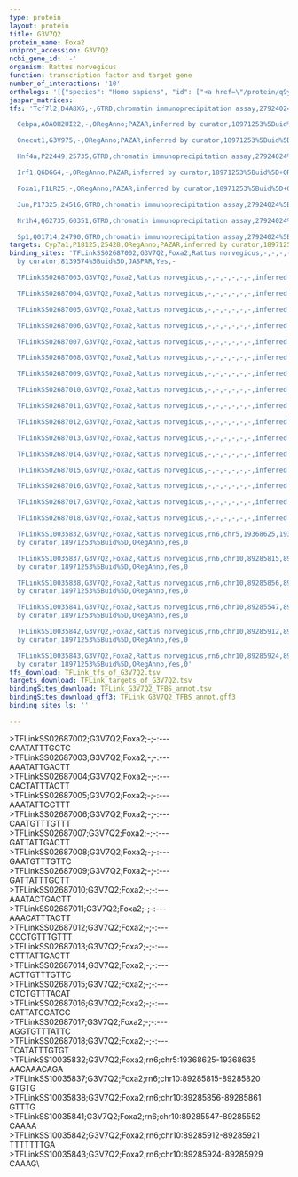 ```yaml
---
type: protein
layout: protein
title: G3V7Q2
protein_name: Foxa2
uniprot_accession: G3V7Q2
ncbi_gene_id: '-'
organism: Rattus norvegicus
function: transcription factor and target gene
number_of_interactions: '10'
orthologs: '[{"species": "Homo sapiens", "id": ["<a href=\"/protein/q9y261\">Q9Y261</a>"]}, {"species": "Danio rerio", "id": ["<a href=\"/protein/f1q819\">F1Q819</a>"]}]'
jaspar_matrices: 
tfs: 'Tcf7l2,D4A8X6,-,GTRD,chromatin immunoprecipitation assay,27924024%5Buid%5D,No

  Cebpa,A0A0H2UI22,-,ORegAnno;PAZAR,inferred by curator,18971253%5Buid%5D+OR+26578589%5Buid%5D,No

  Onecut1,G3V975,-,ORegAnno;PAZAR,inferred by curator,18971253%5Buid%5D+OR+26578589%5Buid%5D,No

  Hnf4a,P22449,25735,GTRD,chromatin immunoprecipitation assay,27924024%5Buid%5D,No

  Irf1,Q6DGG4,-,ORegAnno;PAZAR,inferred by curator,18971253%5Buid%5D+OR+26578589%5Buid%5D,No

  Foxa1,F1LR25,-,ORegAnno;PAZAR,inferred by curator,18971253%5Buid%5D+OR+26578589%5Buid%5D,No

  Jun,P17325,24516,GTRD,chromatin immunoprecipitation assay,27924024%5Buid%5D,No

  Nr1h4,Q62735,60351,GTRD,chromatin immunoprecipitation assay,27924024%5Buid%5D,No

  Sp1,Q01714,24790,GTRD,chromatin immunoprecipitation assay,27924024%5Buid%5D,No'
targets: Cyp7a1,P18125,25428,ORegAnno;PAZAR,inferred by curator,18971253%5Buid%5D+OR+26578589%5Buid%5D,No
binding_sites: 'TFLinkSS02687002,G3V7Q2,Foxa2,Rattus norvegicus,-,-,-,-,-,-,inferred
  by curator,8139574%5Buid%5D,JASPAR,Yes,-

  TFLinkSS02687003,G3V7Q2,Foxa2,Rattus norvegicus,-,-,-,-,-,-,inferred by curator,8139574%5Buid%5D,JASPAR,Yes,-

  TFLinkSS02687004,G3V7Q2,Foxa2,Rattus norvegicus,-,-,-,-,-,-,inferred by curator,8139574%5Buid%5D,JASPAR,Yes,-

  TFLinkSS02687005,G3V7Q2,Foxa2,Rattus norvegicus,-,-,-,-,-,-,inferred by curator,8139574%5Buid%5D,JASPAR,Yes,-

  TFLinkSS02687006,G3V7Q2,Foxa2,Rattus norvegicus,-,-,-,-,-,-,inferred by curator,8139574%5Buid%5D,JASPAR,Yes,-

  TFLinkSS02687007,G3V7Q2,Foxa2,Rattus norvegicus,-,-,-,-,-,-,inferred by curator,8139574%5Buid%5D,JASPAR,Yes,-

  TFLinkSS02687008,G3V7Q2,Foxa2,Rattus norvegicus,-,-,-,-,-,-,inferred by curator,8139574%5Buid%5D,JASPAR,Yes,-

  TFLinkSS02687009,G3V7Q2,Foxa2,Rattus norvegicus,-,-,-,-,-,-,inferred by curator,8139574%5Buid%5D,JASPAR,Yes,-

  TFLinkSS02687010,G3V7Q2,Foxa2,Rattus norvegicus,-,-,-,-,-,-,inferred by curator,8139574%5Buid%5D,JASPAR,Yes,-

  TFLinkSS02687011,G3V7Q2,Foxa2,Rattus norvegicus,-,-,-,-,-,-,inferred by curator,8139574%5Buid%5D,JASPAR,Yes,-

  TFLinkSS02687012,G3V7Q2,Foxa2,Rattus norvegicus,-,-,-,-,-,-,inferred by curator,8139574%5Buid%5D,JASPAR,Yes,-

  TFLinkSS02687013,G3V7Q2,Foxa2,Rattus norvegicus,-,-,-,-,-,-,inferred by curator,8139574%5Buid%5D,JASPAR,Yes,-

  TFLinkSS02687014,G3V7Q2,Foxa2,Rattus norvegicus,-,-,-,-,-,-,inferred by curator,8139574%5Buid%5D,JASPAR,Yes,-

  TFLinkSS02687015,G3V7Q2,Foxa2,Rattus norvegicus,-,-,-,-,-,-,inferred by curator,8139574%5Buid%5D,JASPAR,Yes,-

  TFLinkSS02687016,G3V7Q2,Foxa2,Rattus norvegicus,-,-,-,-,-,-,inferred by curator,8139574%5Buid%5D,JASPAR,Yes,-

  TFLinkSS02687017,G3V7Q2,Foxa2,Rattus norvegicus,-,-,-,-,-,-,inferred by curator,8139574%5Buid%5D,JASPAR,Yes,-

  TFLinkSS02687018,G3V7Q2,Foxa2,Rattus norvegicus,-,-,-,-,-,-,inferred by curator,8139574%5Buid%5D,JASPAR,Yes,-

  TFLinkSS10035832,G3V7Q2,Foxa2,Rattus norvegicus,rn6,chr5,19368625,19368635,-,rn6&position=chr5:19368625-19368635,inferred
  by curator,18971253%5Buid%5D,ORegAnno,Yes,0

  TFLinkSS10035837,G3V7Q2,Foxa2,Rattus norvegicus,rn6,chr10,89285815,89285820,+,rn6&position=chr10:89285815-89285820,inferred
  by curator,18971253%5Buid%5D,ORegAnno,Yes,0

  TFLinkSS10035838,G3V7Q2,Foxa2,Rattus norvegicus,rn6,chr10,89285856,89285861,+,rn6&position=chr10:89285856-89285861,inferred
  by curator,18971253%5Buid%5D,ORegAnno,Yes,0

  TFLinkSS10035841,G3V7Q2,Foxa2,Rattus norvegicus,rn6,chr10,89285547,89285552,+,rn6&position=chr10:89285547-89285552,inferred
  by curator,18971253%5Buid%5D,ORegAnno,Yes,0

  TFLinkSS10035842,G3V7Q2,Foxa2,Rattus norvegicus,rn6,chr10,89285912,89285921,+,rn6&position=chr10:89285912-89285921,inferred
  by curator,18971253%5Buid%5D,ORegAnno,Yes,0

  TFLinkSS10035843,G3V7Q2,Foxa2,Rattus norvegicus,rn6,chr10,89285924,89285929,+,rn6&position=chr10:89285924-89285929,inferred
  by curator,18971253%5Buid%5D,ORegAnno,Yes,0'
tfs_download: TFLink_tfs_of_G3V7Q2.tsv
targets_download: TFLink_targets_of_G3V7Q2.tsv
bindingSites_download: TFLink_G3V7Q2_TFBS_annot.tsv
bindingSites_download_gff3: TFLink_G3V7Q2_TFBS_annot.gff3
binding_sites_ls: ''

---
```

\>TFLinkSS02687002;G3V7Q2;Foxa2;-;-:---\CAATATTTGCTC\\>TFLinkSS02687003;G3V7Q2;Foxa2;-;-:---\AAATATTGACTT\\>TFLinkSS02687004;G3V7Q2;Foxa2;-;-:---\CACTATTTACTT\\>TFLinkSS02687005;G3V7Q2;Foxa2;-;-:---\AAATATTGGTTT\\>TFLinkSS02687006;G3V7Q2;Foxa2;-;-:---\CAATGTTTGTTT\\>TFLinkSS02687007;G3V7Q2;Foxa2;-;-:---\GATTATTGACTT\\>TFLinkSS02687008;G3V7Q2;Foxa2;-;-:---\GAATGTTTGTTC\\>TFLinkSS02687009;G3V7Q2;Foxa2;-;-:---\GATTATTTGCTT\\>TFLinkSS02687010;G3V7Q2;Foxa2;-;-:---\AAATACTGACTT\\>TFLinkSS02687011;G3V7Q2;Foxa2;-;-:---\AAACATTTACTT\\>TFLinkSS02687012;G3V7Q2;Foxa2;-;-:---\CCCTGTTTGTTT\\>TFLinkSS02687013;G3V7Q2;Foxa2;-;-:---\CTTTATTGACTT\\>TFLinkSS02687014;G3V7Q2;Foxa2;-;-:---\ACTTGTTTGTTC\\>TFLinkSS02687015;G3V7Q2;Foxa2;-;-:---\CTCTGTTTACAT\\>TFLinkSS02687016;G3V7Q2;Foxa2;-;-:---\CATTATCGATCC\\>TFLinkSS02687017;G3V7Q2;Foxa2;-;-:---\AGGTGTTTATTC\\>TFLinkSS02687018;G3V7Q2;Foxa2;-;-:---\TCATATTTGTGT\\>TFLinkSS10035832;G3V7Q2;Foxa2;rn6;chr5:19368625-19368635\AACAAACAGA\\>TFLinkSS10035837;G3V7Q2;Foxa2;rn6;chr10:89285815-89285820\GTGTG\\>TFLinkSS10035838;G3V7Q2;Foxa2;rn6;chr10:89285856-89285861\GTTTG\\>TFLinkSS10035841;G3V7Q2;Foxa2;rn6;chr10:89285547-89285552\CAAAA\\>TFLinkSS10035842;G3V7Q2;Foxa2;rn6;chr10:89285912-89285921\TTTTTTTGA\\>TFLinkSS10035843;G3V7Q2;Foxa2;rn6;chr10:89285924-89285929\CAAAG\